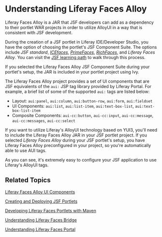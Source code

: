 # Understanding Liferay Faces Alloy [](id=understanding-liferay-faces-alloy)

Liferay Faces Alloy is a JAR that JSF developers can add as a dependency to
their portlet WAR projects in order to utilize AlloyUI in a way that is
consistent with JSF development. 

During the creation of a JSF portlet in Liferay IDE/Developer Studio, you have
the option of choosing the portlet's JSF Component Suite. The options include
*JSF standard*,
[*ICEfaces*](http://www.icesoft.org/java/projects/ICEfaces/overview.jsf),
[*PrimeFaces*](http://primefaces.org/),
[*RichFaces*](http://richfaces.jboss.org/), and *Liferay Faces Alloy*. You can
visit the
[JSF learning path](/develop/learning-paths/jsf/-/knowledge_base/6-2/creating-a-jsf-portlet)
to walk through this process. 

If you selected the Liferay Faces Alloy JSF Component Suite during your
portlet's setup, the JAR is included in your portlet project using Ivy. 

The Liferay Faces Alloy project provides a set of UI components that are JSF
equivalents of the `aui:` JSP tag library provided by Liferay Portal. For
example, a brief list of some of the supported `aui:` tags are listed below: 

- Layout: `aui:panel`, `aui:column`, `aui:button-row`, `aui:form`,
`aui:fieldset`
- UI Components: `aui:list`, `aui:list-item`, `aui:text-box-list`,
`aui:text-box-list-item`
- Composite Components: `aui-cc:button`, `aui-cc:input`, `aui-cc:message`,
`aui-cc:messages`, `aui-cc:select`

<!-- When new Liferay Faces is released, the `aui:` and `aui-cc:` components
will be deprecated and replaced by `alloy:` components. Update when this is
completed. -Cody -->

If you want to utilize Liferay's AlloyUI technology based on YUI3, you'll need
to include the Liferay Faces Alloy JAR in your JSF portlet project. If you
selected *Liferay Faces Alloy* during your JSF portlet's setup, you have Liferay
Faces Alloy preconfigured in your project, so you're automatically able to use
AUI tags. 

<!-- The first sentence of the above paragraph is describing the new Liferay
Faces version in Beta. -Cody -->

As you can see, it's extremely easy to configure your JSF application to use
Liferay's AlloyUI tags. 

## Related Topics [](id=related-topics)

[Liferay Faces Alloy UI Components](/develop/tutorials-jsf-test/-/knowledge_base/tutorials-test-jsf/liferay-faces-alloy-ui-components)

[Creating and Deploying JSF Portlets](/develop/tutorials-jsf-test/-/knowledge_base/tutorials-test-jsf/creating-and-deploying-jsf-portlets)

[Developing Liferay Faces Portlets with Maven](/develop/tutorials-jsf-test/-/knowledge_base/tutorials-test-jsf/developing-liferay-faces-portlets-with-maven)

[Understanding Liferay Faces Bridge](/develop/tutorials-jsf-test/-/knowledge_base/tutorials-test-jsf/understanding-liferay-faces-bridge)

[Understanding Liferay Faces Portal](/develop/tutorials/-/knowledge_base/6-2/understanding-liferay-faces-portal)
